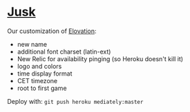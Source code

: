 # [Jusk](http://jusk.herokuapp.com/)

Our customization of [Elovation](https://github.com/drewolson/elovation):
- new name
- additional font charset (latin-ext)
- New Relic for availability pinging (so Heroku doesn't kill it)
- logo and colors
- time display format
- CET timezone
- root to first game

Deploy with: `git push heroku mediately:master`
